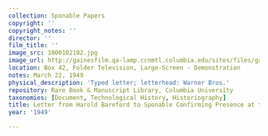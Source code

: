 ```yaml
---
collection: Sponable Papers
copyright: ''
copyright_notes: ''
director: ''
film_title: ''
image_src: 1000102102.jpg
image_url: http://gainesfilm.qa-lamp.ccnmtl.columbia.edu/sites/files/gainesfilm/images/1000102102.jpg
location: Box 42, Folder Television, Large-Screen - Demonstration
notes: March 22, 1949
physical_description: 'Typed letter; letterhead: Warner Bros.'
repository: Rare Book & Manuscript Library, Columbia University
taxonomies: [Document, Technological History, Historiography]
title: Letter from Harold Bareford to Sponable Confirming Presence at the Demonstration
year: '1949'

---
```

